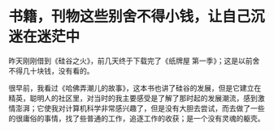 书籍，刊物这些别舍不得小钱，让自己沉迷在迷茫中
==========================================================


昨天刚刚借到《硅谷之火》，前几天终于下载完了《纸牌屋 第一季》；这是以前舍不得几十块钱，没有看的。

很早前，我看过《哈佛弄潮儿的故事》，这本书也讲了硅谷的发展，但是它建立在精英，聪明人的社区里，对当时的我主要感受是了解了那时起的发展潮流，感到激情澎湃；它使我对计算机科学非常感兴趣了，但是没有大胆去尝试，而去做了一些的很庸俗的事情，找了些普通的工作，追逐工作的收获；是一个没有灵魂的躯壳。

